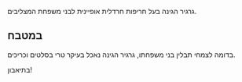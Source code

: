גרגיר הגינה בעל חריפות חרדלית אופיינית לבני משפחת המצליבים. 

## במטבח

בדומה לצמחי תבלין בני משפחתו, גרגיר הגינה נאכל בעיקר טרי בסלטים וכריכים.

בתיאבון!